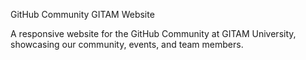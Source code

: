 GitHub Community GITAM  Website

A responsive website for the GitHub Community at GITAM University, showcasing our community, events, and team members.
